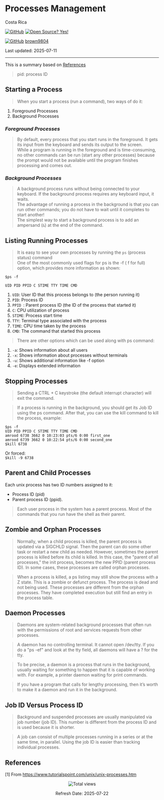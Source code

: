 # Processes Management

Costa Rica

[![GitHub](https://badgen.net/badge/icon/github?icon=github&label)](https://github.com) [![Open Source? Yes!](https://badgen.net/badge/Open%20Source%20%3F/Yes%21/blue?icon=github)](https://github.com/Naereen/badges/)

[![GitHub](https://img.shields.io/badge/--181717?logo=github&logoColor=ffffff)](https://github.com/) [brown9804](https://github.com/brown9804)


Last updated: 2025-07-11

----------------------

This is a summary based on [References](#references)

> pid: process ID

## Starting a Process
> When you start a process (run a command), two ways of do it:
1. Foreground Processes
2. Background Processes

### _Foreground Processes_
> By default, every process that you start runs in the foreground. It gets its input from the keyboard and sends its output to the screen. <br/>
> While a program is running in the foreground and is time-consuming, no other commands can be run (start any other processes) because the prompt would not be available until the program finishes processing and comes out.

### _Background Processes_
> A background process runs without being connected to your keyboard. If the background process requires any keyboard input, it waits. <br/>
> The advantage of running a process in the background is that you can run other commands; you do not have to wait until it completes to start another! <br/>
> The simplest way to start a background process is to add an ampersand (`&`) at the end of the command. <br/>

## Listing Running Processes
> It is easy to see your own processes by running the `ps` (process status) command <br/>
> One of the most commonly used flags for ps is the -f ( f for full) option, which provides more information as shown:

`$ps -f`

```
UID PID PPID C STIME TTY TIME CMD
```

1. `UID`: User ID that this process belongs to (the person running it)
2. `PID`: Process ID
3. `PPID `: Parent process ID (the ID of the process that started it)
4. `C`: CPU utilization of process
5. `STIME`: Process start time
6. `TTY`: Terminal type associated with the process
7. `TIME`: CPU time taken by the process
8. `CMD`: The command that started this process

> There are other options which can be used along with ps command:
1. `-a`: Shows information about all users
2. `-x`: Shows information about processes without terminals
3. `-u`: Shows additional information like -f option
4. `-e`: Displays extended information

## Stopping Processes
> Sending a CTRL + C keystroke (the default interrupt character) will exit the command. <br/>

> If a process is running in the background, you should get its Job ID using the ps command. After that, you can use the kill command to kill the process, example:
```
$ps -f
UID PID PPID C STIME TTY TIME CMD
amrood 6738 3662 0 10:23:03 pts/6 0:00 first_one
amrood 6739 3662 0 10:22:54 pts/6 0:00 second_one
$kill 6738
```

Or forced: <br/>
`$kill -9 6738`

## Parent and Child Processes
Each unix process has two ID numbers assigned to it:
- Process ID (pid) 
- Parent process ID (ppid). 

> Each user process in the system has a parent process. Most of the commands that you run have the shell as their parent. 

## Zombie and Orphan Processes
> Normally, when a child process is killed, the parent process is updated via a SIGCHLD signal. Then the parent can do some other task or restart a new child as needed. However, sometimes the parent process is killed before its child is killed. In this case, the "parent of all processes," the init process, becomes the new PPID (parent process ID). In some cases, these processes are called orphan processes.

> When a process is killed, a ps listing may still show the process with a Z state. This is a zombie or defunct process. The process is dead and not being used. These processes are different from the orphan processes. They have completed execution but still find an entry in the process table.

## Daemon Processes

> Daemons are system-related background processes that often run with the permissions of root and services requests from other processes.

> A daemon has no controlling terminal. It cannot open /dev/tty. If you do a "ps -ef" and look at the tty field, all daemons will have a ? for the tty.

> To be precise, a daemon is a process that runs in the background, usually waiting for something to happen that it is capable of working with. For example, a printer daemon waiting for print commands.

> If you have a program that calls for lengthy processing, then it’s worth to make it a daemon and run it in the background.

## Job ID Versus Process ID

> Background and suspended processes are usually manipulated via job number (job ID). This number is different from the process ID and is used because it is shorter.

> A job can consist of multiple processes running in a series or at the same time, in parallel. Using the job ID is easier than tracking individual processes.

## References
[1] From https://www.tutorialspoint.com/unix/unix-processes.htm <br/>

<!-- START BADGE -->
<div align="center">
  <img src="https://img.shields.io/badge/Total%20views-1276-limegreen" alt="Total views">
  <p>Refresh Date: 2025-07-22</p>
</div>
<!-- END BADGE -->
